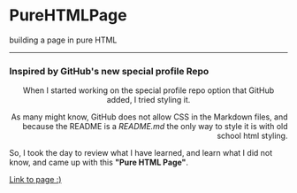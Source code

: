 # PureHTMLPage
building a page in pure HTML

---

### Inspired by GitHub's new special profile Repo
<p align="center">
When I started working on the special profile repo option that GitHub added, I tried styling it. <br />
</p>
<p align="right">
As many might know, GitHub does not allow CSS in the Markdown files, and because the README is a <em>README.md</em> the only way to style it is with old school html styling. <br />
</p>
<p align="left">
So, I took the day to review what I have learned, and learn what I did not know, and came up with this <strong>"Pure HTML Page"</strong>.
</p>

<a href="http://pure-html-page.surge.sh/" title="Enjoy!" alt="link">Link to page :)</a>